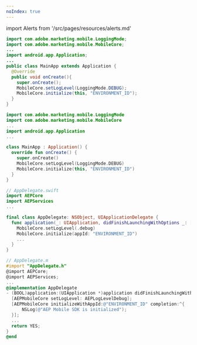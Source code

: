```yaml
---
noIndex: true
---
```


import Alerts from '/src/pages/resources/alerts.md'

<Variant platform="android-java" task="add-simplified-initialization" repeat="2"/>

<Alerts query="platform=initialize-android-version&componentClass=InlineNestedAlert"/>

```java
import com.adobe.marketing.mobile.LoggingMode;
import com.adobe.marketing.mobile.MobileCore;
...
import android.app.Application;
...
public class MainApp extends Application {
  @Override
  public void onCreate(){
    super.onCreate();
    MobileCore.setLogLevel(LoggingMode.DEBUG);
    MobileCore.initialize(this, "ENVIRONMENT_ID");
  }
}
```

<Variant platform="android-kotlin" task="add-simplified-initialization" repeat="2"/>

<Alerts query="platform=initialize-android-version&componentClass=InlineNestedAlert"/>

```kotlin
import com.adobe.marketing.mobile.LoggingMode
import com.adobe.marketing.mobile.MobileCore
...
import android.app.Application
...

class MainApp : Application() {
  override fun onCreate() {
    super.onCreate()
    MobileCore.setLogLevel(LoggingMode.DEBUG)
    MobileCore.initialize(this, "ENVIRONMENT_ID")
  }
}
```

<Variant platform="ios-swift" task="add-simplified-initialization" repeat="2"/>

<Alerts query="platform=initialize-ios-version&componentClass=InlineNestedAlert"/>

```swift
// AppDelegate.swift
import AEPCore
import AEPServices
...

final class AppDelegate: NSObject, UIApplicationDelegate {
  func application(_: UIApplication, didFinishLaunchingWithOptions _: [UIApplication.LaunchOptionsKey: Any]? = nil) -> Bool {
    MobileCore.setLogLevel(.debug)
    MobileCore.initialize(appId: "ENVIRONMENT_ID")
    ...
  }
}
```

<Variant platform="ios-objc" task="add-simplified-initialization" repeat="2"/>

<Alerts query="platform=initialize-ios-version&componentClass=InlineNestedAlert"/>

```objectivec
// AppDelegate.m
#import "AppDelegate.h"
@import AEPCore;
@import AEPServices;
...
@implementation AppDelegate
- (BOOL)application:(UIApplication *)application didFinishLaunchingWithOptions:(NSDictionary *)launchOptions {
  [AEPMobileCore setLogLevel: AEPLogLevelDebug];  
  [AEPMobileCore initializeWithAppId:@"ENVIRONMENT_ID" completion:^{
      NSLog(@"AEP Mobile SDK is initialized");
  }];
  ...
  return YES;
}
@end
```
